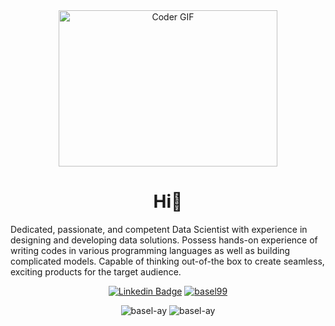 

<div align="center">
<img alt="Coder GIF" height=250 width=350 src="https://analyticsindiamag.com/wp-content/uploads/2018/12/developer-dribbble.gif" />
<h1 align="center">Hi👋 </h1>
<p align="left">Dedicated, passionate, and competent Data Scientist with experience in designing and developing data solutions. Possess hands-on experience of writing codes in various programming languages as well as building complicated models. Capable of thinking out-of-the box to create seamless, exciting products for the target audience.</p>
 
[![Linkedin Badge](https://img.shields.io/badge/-basel-blue?style=flat-square&logo=Linkedin&logoColor=white&link=https://www.linkedin.com/in/basel-ayman-464b271a2/)](https://www.linkedin.com/in/basel-ayman-464b271a2/) [![basel99](https://road-to-kaggle-grandmaster.vercel.app/api/simple/basel99)](https://www.kaggle.com/basel99) 
 
<img src="https://github-readme-stats.vercel.app/api?username=basel-ay&show_icons=true&locale=en" alt="basel-ay" />

<img src="https://github-readme-stats.vercel.app/api/top-langs/?username=basel-ay&layout=compact" alt="basel-ay" />
 
 

 
</div>
